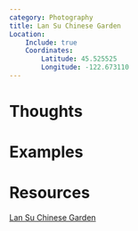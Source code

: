 ```yaml
---
category: Photography
title: Lan Su Chinese Garden
Location:
    Include: true
    Coordinates:
        Latitude: 45.525525
        Longitude: -122.673110
---
```


# Thoughts

# Examples

# Resources
[Lan Su Chinese Garden](https://www.lansugarden.org)
